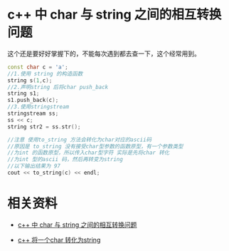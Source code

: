 


# c++ 中 char 与 string 之间的相互转换问题

这个还是要好好掌握下的，不能每次遇到都去查一下，这个经常用到。



```cpp
const char c = 'a';
//1.使用 string 的构造函数
string s(1,c);
//2.声明string 后将char push_back
string s1;
s1.push_back(c);
//3.使用stringstream
stringstream ss;
ss << c;
string str2 = ss.str();

//注意 使用to_string 方法会转化为char对应的ascii码
//原因是 to_string 没有接受char型参数的函数原型，有一个参数类型
//为int 的函数原型，所以传入char型字符 实际是先将char 转化
//为int 型的ascii 码，然后再转变为string
//以下输出结果为 97
cout << to_string(c) << endl;
```

# 相关资料

- [c++ 中 char 与 string 之间的相互转换问题](https://www.cnblogs.com/devilmaycry812839668/p/6353807.html)

- [c++ 将一个char 转化为string](https://blog.csdn.net/carbon06/article/details/79353821)
